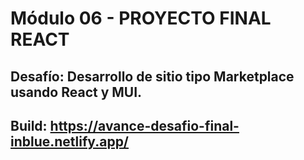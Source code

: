 
# Módulo 06 - PROYECTO FINAL REACT
## Desafío: Desarrollo de sitio tipo Marketplace usando React y MUI.
## Build: https://avance-desafio-final-inblue.netlify.app/
